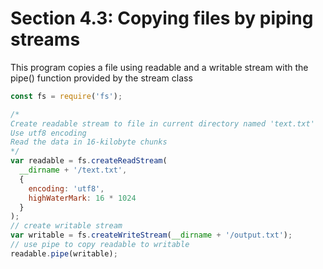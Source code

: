 # Section 4.3: Copying files by piping streams

This program copies a file using readable and a writable stream with the pipe() function provided by the stream
class

```js
const fs = require('fs');

/*
Create readable stream to file in current directory named 'text.txt'
Use utf8 encoding
Read the data in 16-kilobyte chunks
*/
var readable = fs.createReadStream(
  __dirname + '/text.txt', 
  { 
    encoding: 'utf8', 
    highWaterMark: 16 * 1024 
  }
);
// create writable stream
var writable = fs.createWriteStream(__dirname + '/output.txt');
// use pipe to copy readable to writable
readable.pipe(writable);
```